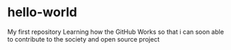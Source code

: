 # hello-world
My first repository
Learning how the GitHub Works so that i can soon able to contribute to the society and open source project
